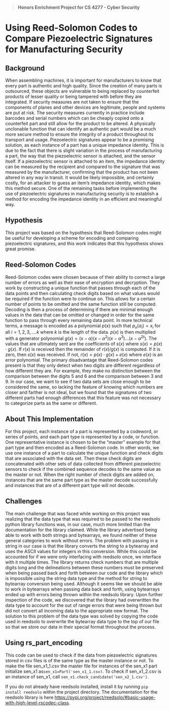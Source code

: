 > **Honors Enrichment Project for CS 4277 - Cyber Security**

# Using Reed-Solomon Codes to Compare Piezoelectric Signatures for Manufacturing Security

## Background

When assembling machines, it is important for manufacturers to know that every part is authentic and high quality. 
Since the creation of many parts is outsourced, these objects are vulnerable to being replaced by counterfeit 
products of lesser quality or being tampered with before they are integrated. If security measures are not taken to 
ensure that the components of planes and other devices are legitimate, people and systems are put at risk. 
The security measures currently in practice include barcodes and serial numbers which can be cheaply copied onto a 
counterfeit part and still allow for the product to be altered. A physically unclonable function that can identify an 
authentic part would be a much more secure method to ensure the integrity of a product throughout its transport and 
usage. Piezoelectric signatures appear to be a promising solution, as each instance of a part has a unique impedance 
identity. This is due to the fact that there is slight variation in the process of manufacturing a part, the way that 
the piezoelectric sensor is attached, and the sensor itself. If a piezoelectric sensor is attached to an item, the 
impedance identity can be measured by the recipient and compared to the signature that was measured by the 
manufacturer, confirming that the product has not been altered in any way in transit. It would be likely impossible, 
and certainly costly, for an attacker to guess an item’s impedance identity, which makes this method secure. 
One of the remaining tasks before implementing the use of piezoelectric signatures in manufacturing security is to 
establish a method for encoding the impedance identity in an efficient and meaningful way. 

## Hypothesis

This project was based on the hypothesis that Reed-Solomon codes might be useful for developing a scheme for encoding 
and comparing piezoelectric signatures, and this work indicates that this hypothesis shows great promise. 

## Reed-Solomon Codes
Reed-Solomon codes were chosen because of their ability to correct a large number of errors as well as their ease of 
encryption and decryption. They work by constructing a unique function that passes through each of the data 
points and then calculating check digits based on what values would be required if the function were to continue on. 
This allows for a certain number of points to be omitted and the same function still be computed. Decoding is then a 
process of determining if there are minimal enough values in the data that can be omitted or changed in order for the 
same function to pass through every remaining data point. In more technical terms, a message is encoded as a polynomial 
$p(x)$ such that $p_x(\alpha_i) = x_i$ for all $i=1,2,3,….k$ where $k$ is the length of the data. $p(x)$ is then 
multiplied with a generator polynomial $g(x) = (x- \alpha)(x- \alpha^2)(x- \alpha^3) \dots (x- \alpha^{2t})$. The  
values that are ultimately sent are the coefficients of $s(x)$ where $s(x) = p(x) \cdot g(x)$. If $r(x)$ is received 
then the remainder of $r(x)/g(x)$ is computed. If it is zero, then $s(x)$ was received. If not, $r(x) = p(x) \cdot g(x) + e(x)$ 
where $e(x)$ is an error polynomial. The primary disadvantage that Reed-Solomon codes present is that they only detect 
when two digits are different regardless of how different they are. For example, they make no distinction between the 
comparison between the digits 5 and 6 and the comparison between 3 and 9. In our case, we want to see if two data sets 
are close enough to be considered the same, so lacking the feature of knowing which numbers are closer and farther is 
not ideal, but we found that the signatures of two different parts had enough differences that this feature was not 
necessary to categorize parts as the same or different.

## About This Implementation

For this project, each instance of a part is represented by a codeword, or series of points, and each part type is 
represented by a code, or function. One representative instance is chosen to be the “master” example for that part 
type and then encoded as a Reed-Solomon code. In other words, we use one instance of a part to calculate the unique 
function and check digits that are associated with the data set. Then these check digits are concatenated with other 
sets of data collected from different piezoelectric sensors to check if the combined sequence decodes to the same 
value as the master or not. When the right number of check digits are added on, instances that are the same part type 
as the master decode successfully and instances that are of a different part type will not decode.

## Challenges
The main challenge that was faced while working on this project was realizing that the data type that was required to 
be passed to the reedsolo python library functions was, in our case, much more limited than the documentation for the 
library claimed. While the library advertised being able to work with both strings and bytearrays, we found neither of 
these general categories to work without errors. The problem with passing in a string in our case is that the library 
converts the string to a bytearray and uses the ASCII values for integers in this conversion. While this could be 
accounted for if we were only interfacing with reedsolo once, we interface with it multiple times. The library 
returns check numbers that are multiple digits long and the delineations between these numbers must be preserved when 
being passed back and forth between our code and the library which is impossible using the string data type and the 
method for string to bytearray conversion being used. Although it seems like we should be able to work in bytearrays 
when passing data back and forth, using bytearrays ended up with errors being thrown within the reedsolo library. 
Upon further inspection of the code, we discovered that the library had overwritten the data type to account for the out of range errors that 
were being thrown but did not convert all incoming data to the appropriate new format. The solution to this problem of 
the data type was solved by copying the code used in reedsolo to overwrite the bytearray data type to the top of 
our file so that we store our data in their special format throughout the process.

## Using rs_part_encoding

This code can be used to check if the data from piezoelectric signatures stored in csv files is of the same type as 
the master instance or not. To make the file sen_x1_1.csv the master file for instances of the sen_x1 part initialize 
sen_x1 as`sen_x1=Part('sen_x1_1.csv)`. To check if sen_x1_2.csv is an instance of sen_x1, call 
`sen_x1.check_candidate('sen_x2_1.csv')`.

If you do not already have reedsolo installed, install it by running `pip install reedsolo` within the project directory. The documentation for the reedsolo library is here https://pypi.org/project/reedsolo/#basic-usage-with-high-level-rscodec-class. 




